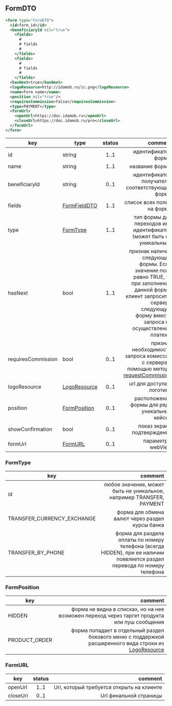 ## FormDTO

```xml
<form type="FormDTO">
  <id>form_id</id>
  <beneficiaryId nil="true">
    <fields>
      #
      # fields
      #
    </fields>
    <fields>
      #
      # fields
      #
    </fields>
  <hasNext>true</hasNext>
  <logoResource>http://idamob.ru/ic.png</logoResource>
  <name>Form name</name>
  <position nil="true"/>
  <requiresCommission>false</requiresCommission>
  <type>PAYMENT</type>
  <formUrl>
    <openUrl>https://doc.idamob.ru</openUrl>
    <closeUrl>https://doc.idamob.ru/pro</closeUrl>
  </formUrl>
</form>
```

key | type | status | comment
--- | ---- | :----: | ---:
id | string | 1..1 | идентификатор формы
name | string | 1..1 | название формы
beneficiaryId | string | 0..1 | идентификатор получателя, соответствующий форме
fields | [FormFieldDTO](#formfielddto) | 1..1 | список всех полей на форме
type | [FormType](#formtype) | 1..1 | тип формы для переходов или идентификатор (может быть не уникальный)
hasNext | bool | 1..1 | признак наличия следующей формы. Если значение поля равно TRUE, то при заполнении данной формы клиент запросит с сервера следующую форму вместо запроса на осуществление платежа
requiresCommission | bool | 0..1 | признак необходимости запроса комиссии с сервера с помощью метода [requestCommission](#requestcommission)
logoResource | [LogoResource](#logoresource) | 0..1 | url для доступа к логотипу
position | [FormPosition](#formposition) | 0..1 | расположение формы для ряда уникальных кейсов
showConfirmation | bool | 0..1 | показ экрана подтверждения
formUrl | [FormURL](#formurl) | 0..1 | параметры webView

### FormType
key | comment
--- | ---:
id | любое значение, может быть не уникальное, например TRANSFER, PAYMENT
TRANSFER_CURRENCY_EXCHANGE | форма для обмена валют через раздел курсы банка
TRANSFER_BY_PHONE | форма для раздела оплаты по номеру телефона (всегда HIDDEN), при ее наличии появляется раздел перевода по номеру телефона

### FormPosition
key | comment
--- | ---:
HIDDEN | форма не видна в списках, но на нее возможен переход через таргет продукта или пуш сообщения
PRODUCT_ORDER | форма попадает в отдельный раздел бокового меню с поддержкой расширенного вида строки из [LogoResource](#logoresource)

### FormURL
key | status | comment
--- | :----: | ---:
openUrl | 1..1 | Url, который требуется открыть на клиенте
closeUrl | 0..1 | Url финальной страницы
